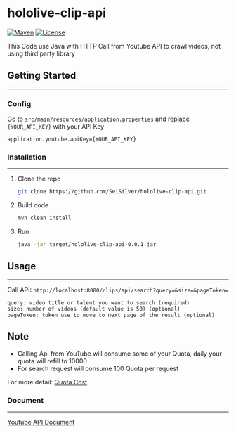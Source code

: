 # hololive-clip-api

[![Maven](https://badgen.net/badge/icon/maven?icon=maven&label)](https://https://maven.apache.org/)
[![License](https://img.shields.io/badge/License-Apache_2.0-blue.svg)](https://opensource.org/licenses/Apache-2.0)

This Code use Java with HTTP Call from Youtube API to crawl videos, not using third party library

## Getting Started

-----------------------

### Config

Go to `src/main/resources/application.properties` and replace `{YOUR_API_KEY}` with your API Key

  ```
  application.youtube.apiKey={YOUR_API_KEY}
  ```

### Installation

-----------------------

1. Clone the repo
   ```sh
   git clone https://github.com/SeiSilver/hololive-clip-api.git
   ```
2. Build code
   ```sh
   mvn clean install
   ```
3. Run
   ```sh
   java -jar target/hololive-clip-api-0.0.1.jar
   ```

## Usage

-----------------------

Call API: `http://localhost:8080/clips/api/search?query=&size=&pageToken=`

   ```
   query: video title or talent you want to search (required)
   size: number of videos (default value is 50) (optional)
   pageToken: token use to move to next page of the result (optional)
   ```

## Note

- Calling Api from YouTube will consume some of your Quota, daily your quota will refill to 10000
- For search request will consume 100 Quota per request

For more detail: [Quota Cost](https://developers.google.com/youtube/v3/determine_quota_cost)

### Document

-----------------------

[Youtube API Document](https://developers.google.com/youtube/v3/docs/search/list)
